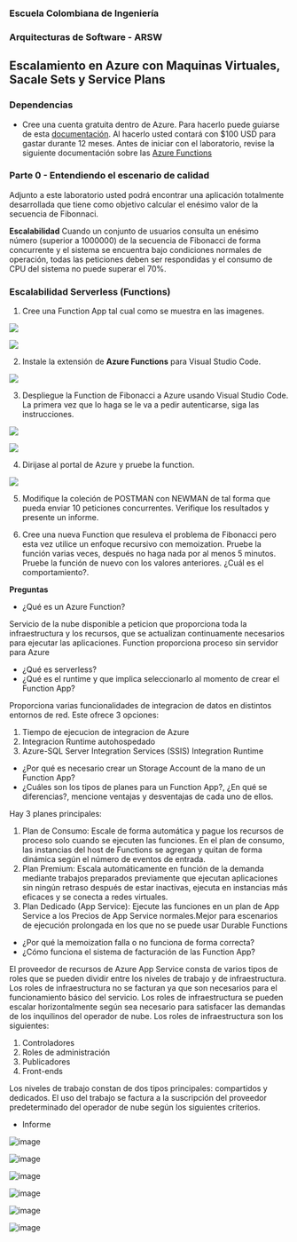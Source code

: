 ### Escuela Colombiana de Ingeniería
### Arquitecturas de Software - ARSW

## Escalamiento en Azure con Maquinas Virtuales, Sacale Sets y Service Plans

### Dependencias
* Cree una cuenta gratuita dentro de Azure. Para hacerlo puede guiarse de esta [documentación](https://azure.microsoft.com/es-es/free/students/). Al hacerlo usted contará con $100 USD para gastar durante 12 meses.
Antes de iniciar con el laboratorio, revise la siguiente documentación sobre las [Azure Functions](https://www.c-sharpcorner.com/article/an-overview-of-azure-functions/)

### Parte 0 - Entendiendo el escenario de calidad

Adjunto a este laboratorio usted podrá encontrar una aplicación totalmente desarrollada que tiene como objetivo calcular el enésimo valor de la secuencia de Fibonnaci.

**Escalabilidad**
Cuando un conjunto de usuarios consulta un enésimo número (superior a 1000000) de la secuencia de Fibonacci de forma concurrente y el sistema se encuentra bajo condiciones normales de operación, todas las peticiones deben ser respondidas y el consumo de CPU del sistema no puede superar el 70%.

### Escalabilidad Serverless (Functions)

1. Cree una Function App tal cual como se muestra en las  imagenes.

![](images/part3/part3-function-config.png)

![](images/part3/part3-function-configii.png)

2. Instale la extensión de **Azure Functions** para Visual Studio Code.

![](images/part3/part3-install-extension.png)

3. Despliegue la Function de Fibonacci a Azure usando Visual Studio Code. La primera vez que lo haga se le va a pedir autenticarse, siga las instrucciones.

![](images/part3/part3-deploy-function-1.png)

![](images/part3/part3-deploy-function-2.png)

4. Dirijase al portal de Azure y pruebe la function.

![](images/part3/part3-test-function.png)

5. Modifique la coleción de POSTMAN con NEWMAN de tal forma que pueda enviar 10 peticiones concurrentes. Verifique los resultados y presente un informe.

6. Cree una nueva Function que resuleva el problema de Fibonacci pero esta vez utilice un enfoque recursivo con memoization. Pruebe la función varias veces, después no haga nada por al menos 5 minutos. Pruebe la función de nuevo con los valores anteriores. ¿Cuál es el comportamiento?.

**Preguntas**

* ¿Qué es un Azure Function?

Servicio de la nube disponible a peticion que proporciona toda la infraestructura y los recursos, que se actualizan continuamente necesarios para ejecutar las aplicaciones. Function proporciona proceso sin servidor para Azure 

* ¿Qué es serverless?
* ¿Qué es el runtime y que implica seleccionarlo al momento de crear el Function App?

Proporciona varias funcionalidades de integracion de datos en distintos entornos de red. Este ofrece 3 opciones:
  1. Tiempo de ejecucion de integracion de Azure
  2. Integracion Runtime autohospedado
  3. Azure-SQL Server Integration Services (SSIS) Integration Runtime

* ¿Por qué es necesario crear un Storage Account de la mano de un Function App?
* ¿Cuáles son los tipos de planes para un Function App?, ¿En qué se diferencias?, mencione ventajas y desventajas de cada uno de ellos.

Hay 3 planes principales:
  1. Plan de Consumo: Escale de forma automática y pague los recursos de proceso solo cuando se ejecuten las funciones. En el plan de consumo, las instancias del host de Functions se agregan y quitan de forma dinámica según el número de eventos de entrada.
  2. Plan Premium: Escala automáticamente en función de la demanda mediante trabajos preparados previamente que ejecutan aplicaciones sin ningún retraso después de estar inactivas, ejecuta en instancias más eficaces y se conecta a redes virtuales.
  3. Plan Dedicado (App Service): Ejecute las funciones en un plan de App Service a los Precios de App Service normales.Mejor para escenarios de ejecución prolongada en los que no se puede usar Durable Functions

* ¿Por qué la memoization falla o no funciona de forma correcta?
* ¿Cómo funciona el sistema de facturación de las Function App?

El proveedor de recursos de Azure App Service consta de varios tipos de roles que se pueden dividir entre los niveles de trabajo y de infraestructura. Los roles de infraestructura no se facturan ya que son necesarios para el funcionamiento básico del servicio. Los roles de infraestructura se pueden escalar horizontalmente según sea necesario para satisfacer las demandas de los inquilinos del operador de nube. Los roles de infraestructura son los siguientes:

  1. Controladores
  2. Roles de administración
  3. Publicadores
  4. Front-ends
  
Los niveles de trabajo constan de dos tipos principales: compartidos y dedicados. El uso del trabajo se factura a la suscripción del proveedor predeterminado del operador de nube según los siguientes criterios.

* Informe


![image](https://user-images.githubusercontent.com/90010904/201109975-a9f7d2e0-633b-4fd6-adfb-2d40b6ad106c.png)

![image](https://user-images.githubusercontent.com/90010904/201110016-89969667-c7a4-405f-b1c3-94fc88870042.png)

![image](https://user-images.githubusercontent.com/90010904/201110177-fea1663b-544b-48ca-9383-0b6fcbc33459.png)

![image](https://user-images.githubusercontent.com/90010904/201117873-06556203-0a72-4f94-83ac-1922d2ca8fc1.png)

![image](https://user-images.githubusercontent.com/90010884/201768628-89648f06-2ace-49f9-b89c-6ae0aac02fea.png)

![image](https://user-images.githubusercontent.com/90010904/201783547-3d581c77-b02a-49bf-8ed2-a32bbefbe6e6.png)





